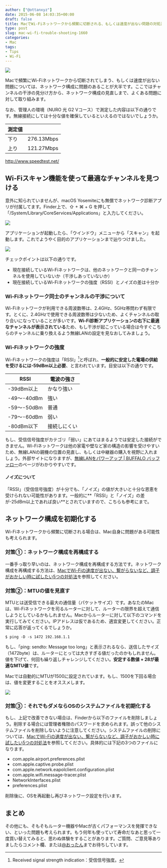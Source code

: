 ```yaml
---
author: ["@ottanxyz"]
date: 2015-06-08 14:03:35+00:00
draft: false
title: MacでWi-Fiネットワークから頻繁に切断される、もしくは速度が出ない問題の対処法
type: post
slug: mac-wi-fi-trouble-shooting-1660
categories:
- Mac
tags:
- Tips
- Wi-Fi
---
```


![](/uploads/2015/06/150608-5575a0998f685.jpg)

Macで頻繁にWi-Fiネットワークから切断されてしまう、もしくは速度が出ない問題については、ネットワーク構成に問題のあることが大半です。ここではチャンネルの干渉の見分け方から、ネットワーク構成の見直しまで、よくある問題に対して取り組みます。

なお、管理人の環境（NURO 光 G2 Vコース）で測定した内容は以下の通りです。無線接続にしては十分な値を確保しているといえるのではないでしょうか。

| 測定値 |            |
| ------ | ---------- |
| 下り   | 276.13Mbps |
| 上り   | 121.27Mbps |

<http://www.speedtest.net/>

## Wi-Fiスキャン機能を使って最適なチャンネルを見つける

意外に知られていませんが、macOS Yosemiteにも無償でネットワーク診断アプリが付属してます。Finder上で、⇧  + ⌘ + G を押して「/System/Library/CoreServices/Applications」と入力してください。

![](/uploads/2015/06/150608-5575a09b5f8fa.png)

アプリケーションが起動したら、「ウインドウ」メニューから「スキャン」を起動します。これでようやく目的のアプリケーションまで辿りつけました。

![](/uploads/2015/06/150608-5575a09f295fd.png)

チェックポイントは以下の通りです。

-   現在接続しているWi-Fiネットワークは、他のネットワークと同一のチャンネルを使用していないか（干渉しあっていないか）
-   現在接続しているWi-Fiネットワークの強度（RSSI）とノイズの差は十分か

### Wi-Fiネットワーク同士のチャンネルの干渉について

Wi-Fiネットワークが利用できる周波数帯は、2.4GHz、5GHz帯問わず有限です。とくに、2.4GHzで使用できる周波数帯は少ないため、よくチャンネルの取り合いになっていることが多いです。**Wi-Fi診断アプリケーションの右下に最適なチャンネルが表示されている**ため、もし干渉が起こっている場合は今すぐこちらのチャンネルに乗り換えるよう無線LANの設定を見なおしてみましょう。

### Wi-Fiネットワークの強度

Wi-Fiネットワークの強度は「RSSI」[^1]と呼ばれ、**一般的に安定した電場の供給を受けるには-59dBm以上必要**、と言われています。目安は以下の通りです。

[^1]: Received signal strength indication：受信信号強度。

| RSSI        | 電波の強さ   |
| ----------- | ------------ |
| -39dBm以上  | かなり強い   |
| -49〜-40dBm | 強い         |
| -59〜-50dBm | 普通         |
| -79〜-60dBm | 弱い         |
| -80dBm以下  | 接続しにくい |

もし、受信信号強度がカテゴリ「弱い」にあてはまるようでは安定した接続ができません。Wi-Fiネットワークは他の家電や壁など家の構造の影響を受けやすいため、無線LANの親機の位置の見直し、もしくは中継器の購入を視野に入れましょう。外部サイトになりますが、[無線LANをパワーアップ | BUFFALO バッファロー](http://buffalo.jp/products/catalog/network/wirelesspowerup/powerup_03.html)のページがわかりやすいです。

#### ノイズについて

「RSSI」（受信信号強度）が十分でも、「ノイズ」の値が大きいと十分な恩恵を受けられない可能性があります。一般的に**「RSSI」と「ノイズ」の差が-25dBm以上であれば良い**とされていますので、こちらも参考にまで。

## ネットワーク構成を初期化する

Wi-Fiネットワークから頻繁に切断される場合は、Mac自身に問題がある可能性も考えられます。

### 対策①：ネットワーク構成を再構成する

一番手っ取り早いのは、ネットワーク構成を再構成する方法です。ネットワーク構成を再構成する方法は、[MacでWi-Fiの速度が出ない、繋がらないなど、調子がおかしい時に試したい5つの対処法](/posts/2015/05/mac-wi-fi-1143/)を参照してください。

### 対策②：MTUの値を見直す

MTUとは送受信できる最大の通信量（パケットサイズ）です。あなたのMacは、Wi-Fiネットワークを司るルーターに対して、ルーターの限界を超えて通信しようとしているかもしれません。Macからルーターに対して以下のコマンドを実行してみてください。IPアドレスは仮であるため、適宜変更してください。正常に応答が返ってくるでしょうか。

    $ ping -D -s 1472 192.168.1.1

もし、「ping: sendto: Message too long」と表示されるなら、送信したサイズ（1472byte）は、ルーターにとっては大きすぎる値だったのかもしれません。値を下げて、何回も繰り返しチャレンジしてください。**安定する数値 + 28が最適なMTU値**です。

Macでは自動的にMTUが1500に設定されています。もし、1500を下回る場合は、値を変更することをオススメします。

![](/uploads/2015/06/150608-5575a0a1cfe2b.png)

### 対策③：それでもダメならOSのシステムファイルを初期化する

もし、上記で改善できない場合は、Finderから以下のファイルを削除しましょう。削除する場合には管理者権限のパスワードを求められます。誤って他のシステムファイルを削除しないように注意してください。システムファイルの削除については、[MacでWi-Fiの速度が出ない、繋がらないなど、調子がおかしい時に試したい5つの対処法](/posts/2015/05/mac-wi-fi-1143/)を参照してください。具体的には下記の3つのファイルになります。

-   com.apple.airport.preferences.plist
-   com.apple.captive.probe.plist
-   com.apple.network.eapolclient.configuration.plist
-   com.apple.wifi.message-tracer.plist
-   NetworkInterfaces.plist
-   preferences.plist

削除後に、OSを再起動し再びネットワーク設定を行います。

## まとめ

その他にも、そもそもルーター機器やMacが古くパフォーマンスを発揮できない、といった問題も考えられます。もう何年も使っていて寿命だなあと思って一度買い替えてみると、思わぬ体験をすることがあります。ご質問、ご意見等ありましたらコメント欄、または[@おったん](https://twitter.com/ottanxyz)までお待ちしています。
